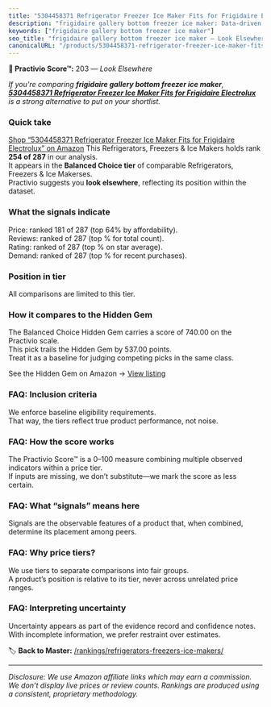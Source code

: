 ```yaml
---
title: "5304458371 Refrigerator Freezer Ice Maker Fits for Frigidaire Electrolux"
description: "frigidaire gallery bottom freezer ice maker: Data-driven ranking using the Practivio Score™. Positioned by quality, value, demand, findability, momentum."
keywords: ["frigidaire gallery bottom freezer ice maker"]
seo_title: "frigidaire gallery bottom freezer ice maker — Look Elsewhere (2025)"
canonicalURL: "/products/5304458371-refrigerator-freezer-ice-maker-fits-for-frigidaire-electrolux-B0FHQC8RR8/"
---
```


**🚫 Practivio Score™:** 203 — _Look Elsewhere_


*If you're comparing **frigidaire gallery bottom freezer ice maker**, **[5304458371 Refrigerator Freezer Ice Maker Fits for Frigidaire Electrolux](https://www.amazon.com/dp/B0FHQC8RR8?tag=practivio-20)** is a strong alternative to put on your shortlist.*
### Quick take
[Shop “5304458371 Refrigerator Freezer Ice Maker Fits for Frigidaire Electrolux” on Amazon](https://www.amazon.com/dp/B0FHQC8RR8?tag=practivio-20)
This Refrigerators, Freezers & Ice Makers holds rank **254 of 287** in our analysis.  
It appears in the **Balanced Choice tier** of comparable Refrigerators, Freezers & Ice Makerses.  
Practivio suggests you **look elsewhere**, reflecting its position within the dataset.

### What the signals indicate
Price: ranked 181 of 287 (top 64% by affordability).  
Reviews: ranked  of 287 (top % for total count).  
Rating: ranked  of 287 (top % on star average).  
Demand: ranked  of 287 (top % for recent purchases).

### Position in tier
All comparisons are limited to this tier.

### How it compares to the Hidden Gem
The Balanced Choice Hidden Gem carries a score of 740.00 on the Practivio scale.  
This pick trails the Hidden Gem by 537.00 points.  
Treat it as a baseline for judging competing picks in the same class.  

See the Hidden Gem on Amazon → [View listing](https://www.amazon.com/dp/B07J1YVSNQ?tag=practivio-20)

### FAQ: Inclusion criteria
We enforce baseline eligibility requirements.  
That way, the tiers reflect true product performance, not noise.

### FAQ: How the score works
The Practivio Score™ is a 0–100 measure combining multiple observed indicators within a price tier.  
If inputs are missing, we don’t substitute—we mark the score as less certain.

### FAQ: What “signals” means here
Signals are the observable features of a product that, when combined, determine its placement among peers.

### FAQ: Why price tiers?
We use tiers to separate comparisons into fair groups.  
A product’s position is relative to its tier, never across unrelated price ranges.

### FAQ: Interpreting uncertainty
Uncertainty appears as part of the evidence record and confidence notes.  
With incomplete information, we prefer restraint over estimates.


🏷️ **Back to Master:** [/rankings/refrigerators-freezers-ice-makers/](/rankings/refrigerators-freezers-ice-makers/)

---
_Disclosure: We use Amazon affiliate links which may earn a commission. We don’t display live prices or review counts. Rankings are produced using a consistent, proprietary methodology._
